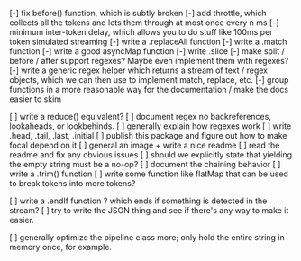 [-] fix before() function, which is subtly broken
[-] add throttle, which collects all the tokens and lets them through at most once every n ms
[-] minimum inter-token delay, which allows you to do stuff like 100ms per token simulated streaming
[-] write a .replaceAll function
[-] write a .match function
[-] write a good asyncMap function
[-] write .slice
[-] make split / before / after support regexes? Maybe even implement them with regexes?
[-] write a generic regex helper which returns a stream of text / regex objects, which we can then use to implement match, replace, etc.
[-] group functions in a more reasonable way for the documentation / make the docs easier to skim

[ ] write a reduce() equivalent?
[ ] document regex no backreferences, lookaheads, or lookbehinds.
[ ] generally explain how regexes work
[ ] write .head, .tail, .last, .initial
[ ] publish this package and figure out how to make focal depend on it
[ ] general an image + write a nice readme
[ ] read the readme and fix any obvious issues
[ ] should we explicitly state that yielding the empty string must be a no-op?
[ ] document the chaining behavior
[ ] write a .trim() function
[ ] write some function like flatMap that can be used to break tokens into more tokens?

[ ] write a .endIf function ? which ends if something is detected in the stream?
[ ] try to write the JSON thing and see if there's any way to make it easier.

[ ] generally optimize the pipeline class more; only hold the entire string in memory once, for example.
